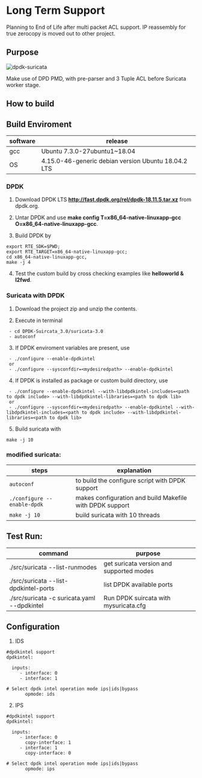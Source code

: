 # Long Term Support

Planning to End of Life after multi packet ACL support. IP reassembly for true zerocopy is moved out to other project.

## Purpose

![dpdk-suricata](https://user-images.githubusercontent.com/1296097/62437531-3aef9000-b761-11e9-8c51-803cd9dddcc8.png)

Make use of DPD PMD, with pre-parser and 3 Tuple ACL before Suricata worker stage.

## How to build

## Build Enviroment
| software | release |
| -- | -- |
| gcc | Ubuntu 7.3.0-27ubuntu1~18.04 |
| OS | 4.15.0-46-generic debian version Ubuntu 18.04.2 LTS |

### DPDK

 1. Download DPDK LTS **http://fast.dpdk.org/rel/dpdk-18.11.5.tar.xz** from dpdk.org.

 2. Untar DPDK and use **make config T=x86_64-native-linuxapp-gcc O=x86_64-native-linuxapp-gcc**.

 3. Build DPDK by 
 ```
 export RTE_SDK=$PWD; 
 export RTE_TARGET=x86_64-native-linuxapp-gcc; 
 cd x86_64-native-linuxapp-gcc, 
 make -j 4
 ```

 4. Test the custom build by cross checking examples like **helloworld & l2fwd**.

### Suricata with DPDK

 1. Download the project zip and unzip the contents.

 2. Execute in terminal 
```
 - cd DPDK-Suircata_3.0/suricata-3.0
 - autoconf
```

 3. If DPDK enviroment variables are present, use 
```
 - ./configure --enable-dpdkintel
 or
 - ./configure --sysconfdir=<mydesiredpath> --enable-dpdkintel
``` 

 4. If DPDK is installed as package or custom build directory, use
```
 - ./configure --enable-dpdkintel --with-libdpdkintel-includes=<path to dpdk include> --with-libdpdkintel-libraries=<path to dpdk lib>
 or
 - ./configure --sysconfdir=<mydesiredpath> --enable-dpdkintel --with-libdpdkintel-includes=<path to dpdk include> --with-libdpdkintel-libraries=<path to dpdk lib>
```

 5. Build suricata with
```
make -j 10
```

### modified suricata:

| steps | explanation |
| -----|-----|
| `autoconf` | to build the configure script with DPDK support |
| `./configure --enable-dpdk` | makes configuration and build Makefile with DPDK support |
| `make -j 10` | build suricata with 10 threads |

## Test Run: 

| command | purpose |
| -----|-----|
| ./src/suricata --list-runmodes | get suricata version and supported modes |
| ./src/suricata --list-dpdkintel-ports | list DPDK available ports |
| ./src/suricata -c suricata.yaml --dpdkintel | Run DPDK suircata with mysuricata.cfg|
 

## Configuration
 
 1. IDS
 ```
 #dpdkintel support
dpdkintel:

   inputs:
      - interface: 0
      - interface: 1

 # Select dpdk intel operation mode ips|ids|bypass
        opmode: ids
 ```

2. IPS

 ```
 #dpdkintel support
dpdkintel:

   inputs:
      - interface: 0
        copy-interface: 1
      - interface: 1
        copy-interface: 0

 # Select dpdk intel operation mode ips|ids|bypass
        opmode: ips
 ```
